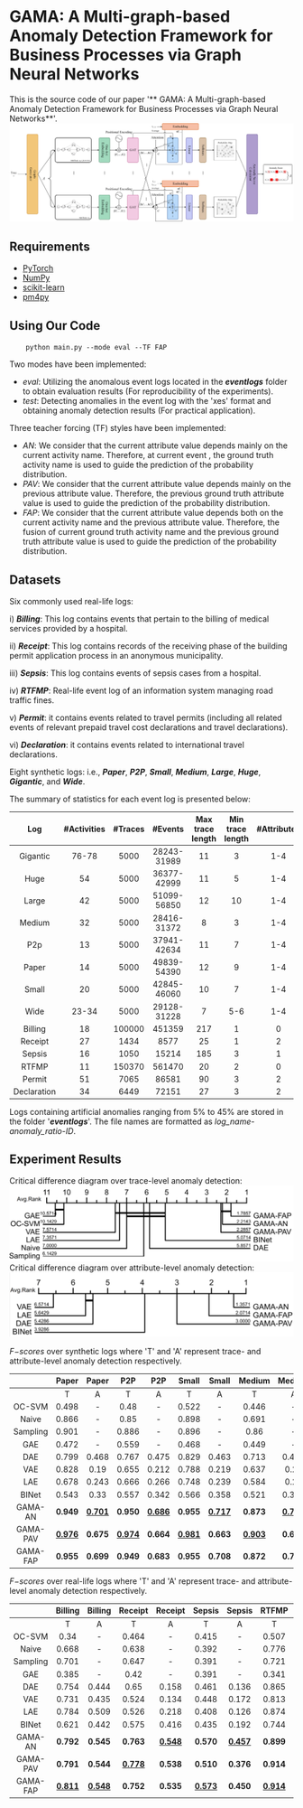 # GAMA: A Multi-graph-based Anomaly Detection Framework for Business Processes via Graph Neural Networks
This is the source code of our paper '** GAMA: A Multi-graph-based Anomaly Detection Framework for Business Processes via Graph Neural Networks**'.
![model](pic/architecture.png)

## Requirements
- [PyTorch](https://pytorch.org)
- [NumPy](https://numpy.org)
- [scikit-learn](https://scikit-learn.org)
- [pm4py](https://pm4py.fit.fraunhofer.de/)

## Using Our Code
```
    python main.py --mode eval --TF FAP
```

Two modes have been implemented:

- _eval_:  Utilizing the anomalous event logs located in the _**eventlogs**_ folder to obtain evaluation results (For reproducibility of the experiments).
- _test_: Detecting anomalies in the event log with the 'xes' format and obtaining anomaly detection results (For practical application).

Three teacher forcing (TF) styles have been implemented:
- _AN_:  We consider that the current attribute value depends mainly on the current activity name. Therefore, at current event , the ground truth activity name is used to guide the prediction of the probability distribution.
- _PAV_: We consider that the current attribute value depends mainly on the previous attribute value. Therefore, the previous ground truth attribute value  is used to guide the prediction of the  probability distribution.
- _FAP_:  We consider that the current attribute value depends both on the current activity name and the previous attribute value. Therefore, the  fusion of current ground truth activity name and the previous ground truth attribute value is used to guide the prediction of the  probability distribution.



## Datasets
Six commonly used real-life logs:

i) **_Billing_**: This log contains events that pertain to the billing of medical services provided by a hospital.

ii) **_Receipt_**: This log contains records of the receiving phase of the building permit application process in an anonymous municipality.

iii) **_Sepsis_**: This log contains events of sepsis cases from a hospital.

iv)  **_RTFMP_**: Real-life event log of an information system managing road traffic fines.

v) **_Permit_**:  it contains events related to travel permits (including all related events of relevant prepaid travel cost declarations and travel declarations).

vi) **_Declaration_**: it contains events related to international travel declarations.

Eight synthetic logs: i.e., **_Paper_**,  _**P2P**_, **_Small_**, **_Medium_**, **_Large_**, **_Huge_**, **_Gigantic_**, and **_Wide_**.

The summary of statistics for each event log is presented below:

| Log            | #Activities    | #Traces    | #Events         | Max trace length       | Min trace length    | #Attributes    | #Attribute values  |
|:--------------:|:--------------:|:----------:|:---------------:|:----------------------:|:-------------------:|:--------------:|:------------------:|
| Gigantic       | 76-78          | 5000       |  28243-31989    | 11                     | 3                   |  1-4           |  70-363            |
| Huge           | 54             | 5000       |  36377-42999    | 11                     | 5                   |  1-4           |  69-340            |
| Large          | 42             | 5000       |  51099-56850    | 12                     | 10                  |  1-4           |  68-292            |
| Medium         | 32             | 5000       |  28416-31372    | 8                      | 3                   |  1-4           |  66-276            |
| P2p            | 13             | 5000       |  37941-42634    | 11                     | 7                   |  1-4           |  39-146            |
| Paper          | 14             | 5000       |  49839-54390    | 12                     | 9                   |  1-4           |  36-128            |
| Small          | 20             | 5000       |  42845-46060    | 10                     | 7                   |  1-4           |  39-144            |
| Wide           | 23-34          | 5000       |  29128-31228    | 7                      |  5-6                |  1-4           |  53-264            |
| Billing        | 18             | 100000     | 451359          | 217                    | 1                   | 0              | 0                  |
| Receipt        | 27             | 1434       | 8577            | 25                     | 1                   | 2              | 58                 |
| Sepsis         | 16             | 1050       | 15214           | 185                    | 3                   | 1              | 26                 |
| RTFMP          | 11             | 150370     | 561470          | 20                     | 2                   | 0              | 0                  |
| Permit         | 51             | 7065       | 86581           | 90                     | 3                   | 2              | 10                 |
| Declaration    | 34             | 6449       | 72151           | 27                     | 3                   | 2              | 10                 |

Logs containing artificial anomalies ranging from 5% to 45% are stored in the folder '**_eventlogs_**'. The file names are formatted as _log_name_-_anomaly_ratio_-_ID_.

## Experiment Results
Critical difference diagram over trace-level anomaly detection:
![img.png](pic/cd_trace.png)
Critical difference diagram over attribute-level anomaly detection:
![img.png](pic/cd_attr.png)

_F−scores_  over synthetic logs where 'T' and 'A'  represent trace- and attribute-level anomaly detection respectively.

|         | Paper       | Paper       | P2P         | P2P         | Small       | Small       | Medium      | Medium      | Large       | Large       | Huge        | Huge        | Gigantic    | Gigantic    | Wide        | Wide         |
|:-------:|:-----------:|:-----------:|:-----------:|:-----------:|:-----------:|:-----------:|:-----------:|:-----------:|:-----------:|:-----------:|:-----------:|:-----------:|:-----------:|:-----------:|:-----------:|:------------:|
|          | T                | A                | T                | A                | T                | A                | T                | A                | T                | A                | T                | A                | T                | A                | T                | A                |
| OC-SVM   | 0.498            | -                | 0.48             | -                | 0.522            | -                | 0.446            | -                | 0.48             | -                | 0.446            | -                | 0.462            | -                | 0.46             | -                |
| Naive    | 0.866            | -                | 0.85             | -                | 0.898            | -                | 0.691            | -                | 0.715            | -                | 0.69             | -                | 0.574            | -                | 0.779            | -                |
| Sampling | 0.901            | -                | 0.886            | -                | 0.896            | -                | 0.86             | -                | 0.91             | -                | 0.89             | -                | 0.8              | -                | 0.888            | -                |
| GAE      | 0.472            | -                | 0.559            | -                | 0.468            | -                | 0.449            | -                | 0.53             | -                | 0.429            | -                | 0.434            | -                | 0.561            | -                |
| DAE      | 0.799            | 0.468            | 0.767            | 0.475            | 0.829            | 0.463            | 0.713            | 0.436            | 0.747            | 0.433            | 0.691            | 0.415            | 0.58             | 0.288            | 0.753            | 0.455            |
| VAE      | 0.828            | 0.19             | 0.655            | 0.212            | 0.788            | 0.219            | 0.637            | 0.23             | 0.772            | 0.201            | 0.589            | 0.213            | 0.495            | 0.181            | 0.64             | 0.23             |
| LAE      | 0.678            | 0.243            | 0.666            | 0.266            | 0.748            | 0.239            | 0.584            | 0.27             | 0.571            | 0.25             | 0.531            | 0.268            | 0.504            | 0.234            | 0.699            | 0.271            |
| BINet    | 0.543            | 0.33             | 0.557            | 0.342            | 0.566            | 0.358            | 0.521            | 0.319            | 0.549            | 0.333            | 0.526            | 0.331            | 0.525            | 0.32             | 0.551            | 0.345            |
| GAMA-AN  | **0.949**        | <u>**0.701**</u> | **0.950**        | <u>**0.686**</u> | **0.955**        | <u>**0.717**</u> | **0.873**        | <u>**0.716**</u> | **0.945**        | <u>**0.768**</u> | **0.916**        | <u>**0.763**</u> | **0.821**        | <u>**0.701**</u> | **0.921**        | <u>**0.724**</u> |
| GAMA-PAV | <u>**0.976**</u> | **0.675**        | <u>**0.974**</u> | **0.664**        | <u>**0.981**</u> | **0.663**        | <u>**0.903**</u> | **0.654**        | **0.944**        | **0.678**        | **0.909**        | **0.663**        | **0.809**        | **0.614**        | <u>**0.950**</u> | **0.670**        |
| GAMA-FAP | **0.955**        | **0.699**        | **0.949**        | **0.683**        | **0.955**        | **0.708**        | **0.872**        | **0.700**        | <u>**0.947**</u> | **0.752**        | <u>**0.922**</u> | **0.750**        | <u>**0.833**</u> | **0.691**        | **0.923**        | **0.712**        |


_F−scores_  over real-life logs where 'T' and 'A'  represent trace- and attribute-level anomaly detection respectively.

|          | Billing          | Billing          | Receipt          | Receipt          | Sepsis           | Sepsis           | RTFMP            | RTFMP            | Permit           | Permit           | Declaration      | Declaration      |
|:--------:|:----------------:|:----------------:|:----------------:|:----------------:|:----------------:|:----------------:|:----------------:|:----------------:|:----------------:|:----------------:|:----------------:|:----------------:|
|          | T                | A                | T                | A                | T                | A                | T                | A                | T                | A                | T                | A                |
| OC-SVM   | 0.34             | -                | 0.464            | -                | 0.415            | -                | 0.507            | -                | 0.405            | -                | 0.449            | -                |
| Naive    | 0.668            | -                | 0.638            | -                | 0.392            | -                | 0.776            | -                | 0.462            | -                | 0.495            | -                |
| Sampling | 0.701            | -                | 0.647            | -                | 0.391            | -                | 0.721            | -                | 0.458            | -                | 0.507            | -                |
| GAE      | 0.385            | -                | 0.42             | -                | 0.391            | -                | 0.341            | -                | 0.386            | -                | 0.406            | -                |
| DAE      | 0.754            | 0.444            | 0.65             | 0.158            | 0.461            | 0.136            | 0.865            | 0.498            | 0.522            | 0.182            | 0.576            | 0.201            |
| VAE      | 0.731            | 0.435            | 0.524            | 0.134            | 0.448            | 0.172            | 0.813            | 0.517            | 0.484            | 0.188            | 0.476            | 0.18             |
| LAE      | 0.784            | 0.509            | 0.526            | 0.218            | 0.408            | 0.126            | 0.874            | 0.505            | 0.486            | 0.287            | 0.514            | 0.345            |
| BINet    | 0.621            | 0.442            | 0.575            | 0.416            | 0.435            | 0.192            | 0.744            | 0.493            | 0.641            | 0.423            | 0.678            | <u>**0.499**</u> |
| GAMA-AN  | **0.792**        | **0.545**        | **0.763**        | <u>**0.548**</u> | **0.570**        | <u>**0.457**</u> | **0.899**        | **0.534**        | <u>**0.682**</u> | <u>**0.428**</u> | <u>**0.727**</u> | 0.461            |
| GAMA-PAV | **0.791**        | **0.544**        | <u>**0.778**</u> | **0.538**        | **0.510**        | **0.376**        | **0.914**        | **0.574**        | 0.634            | 0.369            | 0.669            | 0.406            |
| GAMA-FAP | <u>**0.811**</u> | <u>**0.548**</u> | **0.752**        | **0.535**        | <u>**0.573**</u> | **0.450**        | <u>**0.914**</u> | <u>**0.576**</u> | **0.679**        | 0.402            | **0.718**        | 0.444            |





